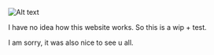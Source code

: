 ![Alt text](https://media.discordapp.net/attachments/916293578957938739/1280157648074833982/Screenshot_3570.png?ex=66f95637&is=66f804b7&hm=17b961f0c8151720552206676c0f1f06b2a2d9420f3819160d2a55f8361ae935&=&format=webp&quality=lossless&width=660&height=164)
   
   I have no idea how this website works. So this is a wip + test.

I am sorry, it was also nice to see u all. 
